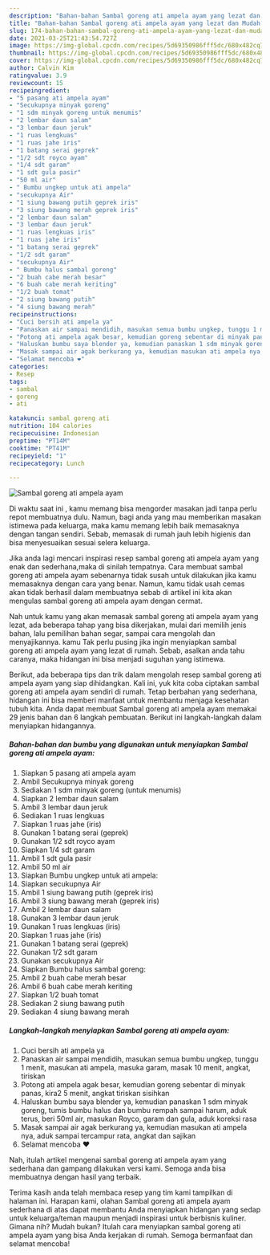 ```yaml
---
description: "Bahan-bahan Sambal goreng ati ampela ayam yang lezat dan Mudah Dibuat"
title: "Bahan-bahan Sambal goreng ati ampela ayam yang lezat dan Mudah Dibuat"
slug: 174-bahan-bahan-sambal-goreng-ati-ampela-ayam-yang-lezat-dan-mudah-dibuat
date: 2021-03-25T21:43:54.727Z
image: https://img-global.cpcdn.com/recipes/5d69350986fff5dc/680x482cq70/sambal-goreng-ati-ampela-ayam-foto-resep-utama.jpg
thumbnail: https://img-global.cpcdn.com/recipes/5d69350986fff5dc/680x482cq70/sambal-goreng-ati-ampela-ayam-foto-resep-utama.jpg
cover: https://img-global.cpcdn.com/recipes/5d69350986fff5dc/680x482cq70/sambal-goreng-ati-ampela-ayam-foto-resep-utama.jpg
author: Calvin Kim
ratingvalue: 3.9
reviewcount: 15
recipeingredient:
- "5 pasang ati ampela ayam"
- "Secukupnya minyak goreng"
- "1 sdm minyak goreng untuk menumis"
- "2 lembar daun salam"
- "3 lembar daun jeruk"
- "1 ruas lengkuas"
- "1 ruas jahe iris"
- "1 batang serai geprek"
- "1/2 sdt royco ayam"
- "1/4 sdt garam"
- "1 sdt gula pasir"
- "50 ml air"
- " Bumbu ungkep untuk ati ampela"
- "secukupnya Air"
- "1 siung bawang putih geprek iris"
- "3 siung bawang merah geprek iris"
- "2 lembar daun salam"
- "3 lembar daun jeruk"
- "1 ruas lengkuas iris"
- "1 ruas jahe iris"
- "1 batang serai geprek"
- "1/2 sdt garam"
- "secukupnya Air"
- " Bumbu halus sambal goreng"
- "2 buah cabe merah besar"
- "6 buah cabe merah keriting"
- "1/2 buah tomat"
- "2 siung bawang putih"
- "4 siung bawang merah"
recipeinstructions:
- "Cuci bersih ati ampela ya"
- "Panaskan air sampai mendidih, masukan semua bumbu ungkep, tunggu 1 menit, masukan ati ampela, masuka garam, masak 10 menit, angkat, tiriskan"
- "Potong ati ampela agak besar, kemudian goreng sebentar di minyak panas, kira2 5 menit, angkat tiriskan sisihkan"
- "Haluskan bumbu saya blender ya, kemudian panaskan 1 sdm minyak goreng, tumis bumbu halus dan bumbu rempah sampai harum, aduk terus, beri 50ml air, masukan Royco, garam dan gula, aduk koreksi rasa"
- "Masak sampai air agak berkurang ya, kemudian masukan ati ampela nya, aduk sampai tercampur rata, angkat dan sajikan"
- "Selamat mencoba ❤️"
categories:
- Resep
tags:
- sambal
- goreng
- ati

katakunci: sambal goreng ati 
nutrition: 104 calories
recipecuisine: Indonesian
preptime: "PT14M"
cooktime: "PT41M"
recipeyield: "1"
recipecategory: Lunch

---
```



![Sambal goreng ati ampela ayam](https://img-global.cpcdn.com/recipes/5d69350986fff5dc/680x482cq70/sambal-goreng-ati-ampela-ayam-foto-resep-utama.jpg)

Di waktu  saat ini , kamu memang bisa mengorder masakan jadi tanpa perlu repot membuatnya dulu. Namun, bagi anda yang mau memberikan masakan istimewa pada keluarga, maka kamu memang lebih baik memasaknya dengan tangan sendiri. Sebab, memasak di rumah jauh lebih higienis dan bisa menyesuaikan sesuai selera keluarga.

Jika anda lagi mencari inspirasi resep sambal goreng ati ampela ayam yang enak dan sederhana,maka di sinilah tempatnya. Cara membuat sambal goreng ati ampela ayam  sebenarnya tidak susah untuk dilakukan jika kamu memasaknya dengan cara yang benar. Namun, kamu tidak usah cemas akan tidak berhasil dalam membuatnya 
sebab di artikel ini kita akan mengulas sambal goreng ati ampela ayam dengan cermat.  



Nah untuk kamu yang akan memasak sambal goreng ati ampela ayam yang lezat, ada beberapa tahap yang bisa dikerjakan, mulai dari memilih jenis bahan, lalu pemilihan bahan segar, sampai cara mengolah dan menyajikannya. kamu Tak perlu pusing jika ingin menyiapkan sambal goreng ati ampela ayam yang lezat di rumah. Sebab, asalkan anda  tahu caranya, maka hidangan ini bisa menjadi suguhan yang istimewa.

Berikut, ada beberapa tips dan trik dalam mengolah resep sambal goreng ati ampela ayam yang siap dihidangkan. Kali ini, yuk kita coba ciptakan sambal goreng ati ampela ayam sendiri di rumah. Tetap berbahan yang sederhana, hidangan ini bisa memberi manfaat untuk membantu menjaga kesehatan tubuh kita. Anda dapat membuat Sambal goreng ati ampela ayam memakai 29 jenis bahan dan 6 langkah pembuatan. Berikut ini langkah-langkah dalam menyiapkan hidangannya.

<!--inarticleads1-->

##### Bahan-bahan dan bumbu yang digunakan untuk menyiapkan Sambal goreng ati ampela ayam:

1. Siapkan 5 pasang ati ampela ayam
1. Ambil Secukupnya minyak goreng
1. Sediakan 1 sdm minyak goreng (untuk menumis)
1. Siapkan 2 lembar daun salam
1. Ambil 3 lembar daun jeruk
1. Sediakan 1 ruas lengkuas
1. Siapkan 1 ruas jahe (iris)
1. Gunakan 1 batang serai (geprek)
1. Gunakan 1/2 sdt royco ayam
1. Siapkan 1/4 sdt garam
1. Ambil 1 sdt gula pasir
1. Ambil 50 ml air
1. Siapkan  Bumbu ungkep untuk ati ampela:
1. Siapkan secukupnya Air
1. Ambil 1 siung bawang putih (geprek iris)
1. Ambil 3 siung bawang merah (geprek iris)
1. Ambil 2 lembar daun salam
1. Gunakan 3 lembar daun jeruk
1. Gunakan 1 ruas lengkuas (iris)
1. Siapkan 1 ruas jahe (iris)
1. Gunakan 1 batang serai (geprek)
1. Gunakan 1/2 sdt garam
1. Gunakan secukupnya Air
1. Siapkan  Bumbu halus sambal goreng:
1. Ambil 2 buah cabe merah besar
1. Ambil 6 buah cabe merah keriting
1. Siapkan 1/2 buah tomat
1. Sediakan 2 siung bawang putih
1. Sediakan 4 siung bawang merah




<!--inarticleads2-->

##### Langkah-langkah menyiapkan Sambal goreng ati ampela ayam:

1. Cuci bersih ati ampela ya
1. Panaskan air sampai mendidih, masukan semua bumbu ungkep, tunggu 1 menit, masukan ati ampela, masuka garam, masak 10 menit, angkat, tiriskan
1. Potong ati ampela agak besar, kemudian goreng sebentar di minyak panas, kira2 5 menit, angkat tiriskan sisihkan
1. Haluskan bumbu saya blender ya, kemudian panaskan 1 sdm minyak goreng, tumis bumbu halus dan bumbu rempah sampai harum, aduk terus, beri 50ml air, masukan Royco, garam dan gula, aduk koreksi rasa
1. Masak sampai air agak berkurang ya, kemudian masukan ati ampela nya, aduk sampai tercampur rata, angkat dan sajikan
1. Selamat mencoba ❤️




Nah, itulah artikel mengenai  sambal goreng ati ampela ayam  yang sederhana dan gampang dilakukan versi kami. Semoga anda bisa membuatnya dengan hasil yang terbaik. 

Terima kasih anda telah membaca resep yang tim kami tampilkan di halaman ini. Harapan kami, olahan  Sambal goreng ati ampela ayam sederhana di atas dapat membantu Anda menyiapkan hidangan yang sedap untuk keluarga/teman maupun menjadi inspirasi untuk berbisnis kuliner. Gimana nih? Mudah bukan? Itulah cara menyiapkan sambal goreng ati ampela ayam yang bisa Anda kerjakan di rumah. Semoga bermanfaat dan selamat mencoba!

